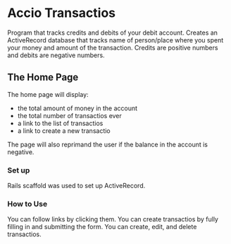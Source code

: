# Accio Transactios

Program that tracks credits and debits of your debit account. Creates an ActiveRecord database that tracks name of person/place where you spent your money and amount of the transaction. Credits are positive numbers and debits are negative numbers.

## The Home Page

The home page will display:

* the total amount of money in the account
* the total number of transactios ever
* a link to the list of transactios
* a link to create a new transactio

The page will also reprimand the user if the balance in the account is negative.

### Set up

Rails scaffold was used to set up ActiveRecord.  

### How to Use

You can follow links by clicking them. You can create transactios by fully filling in and submitting the form. You can create, edit, and delete transactios.
